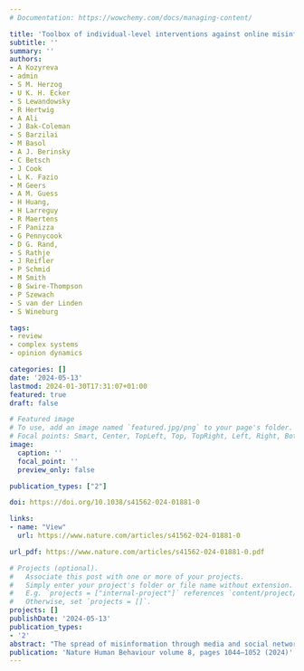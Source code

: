 ```yaml
---
# Documentation: https://wowchemy.com/docs/managing-content/

title: 'Toolbox of individual-level interventions against online misinformation'
subtitle: ''
summary: ''
authors:
- A Kozyreva 
- admin
- S M. Herzog 
- U K. H. Ecker 
- S Lewandowsky 
- R Hertwig
- A Ali
- J Bak-Coleman
- S Barzilai 
- M Basol
- A J. Berinsky
- C Betsch 
- J Cook
- L K. Fazio
- M Geers
- A M. Guess
- H Huang, 
- H Larreguy
- R Maertens
- F Panizza
- G Pennycook
- D G. Rand, 
- S Rathje 
- J Reifler
- P Schmid
- M Smith
- B Swire-Thompson
- P Szewach
- S van der Linden 
- S Wineburg

tags:
- review
- complex systems
- opinion dynamics

categories: []
date: '2024-05-13'
lastmod: 2024-01-30T17:31:07+01:00
featured: true
draft: false

# Featured image
# To use, add an image named `featured.jpg/png` to your page's folder.
# Focal points: Smart, Center, TopLeft, Top, TopRight, Left, Right, BottomLeft, Bottom, BottomRight.
image:
  caption: ''
  focal_point: ''
  preview_only: false

publication_types: ["2"]

doi: https://doi.org/10.1038/s41562-024-01881-0

links:
- name: "View"
  url: https://www.nature.com/articles/s41562-024-01881-0

url_pdf: https://www.nature.com/articles/s41562-024-01881-0.pdf

# Projects (optional).
#   Associate this post with one or more of your projects.
#   Simply enter your project's folder or file name without extension.
#   E.g. `projects = ["internal-project"]` references `content/project/deep-learning/index.md`.
#   Otherwise, set `projects = []`.
projects: []
publishDate: '2024-05-13'
publication_types:
- '2'
abstract: "The spread of misinformation through media and social networks threatens many aspects of society, including public health and the state of democracies. One approach to mitigating the effect of misinformation focuses on individual-level interventions, equipping policymakers and the public with essential tools to curb the spread and influence of falsehoods. Here we introduce a toolbox of individual-level interventions for reducing harm from online misinformation. Comprising an up-to-date account of interventions featured in 81 scientific papers from across the globe, the toolbox provides both a conceptual overview of nine main types of interventions, including their target, scope and examples, and a summary of the empirical evidence supporting the interventions, including the methods and experimental paradigms used to test them. The nine types of interventions covered are accuracy prompts, debunking and rebuttals, friction, inoculation, lateral reading and verification strategies, media-literacy tips, social norms, source-credibility labels, and warning and fact-checking labels."
publication: 'Nature Human Behaviour volume 8, pages 1044–1052 (2024)'
---
```

